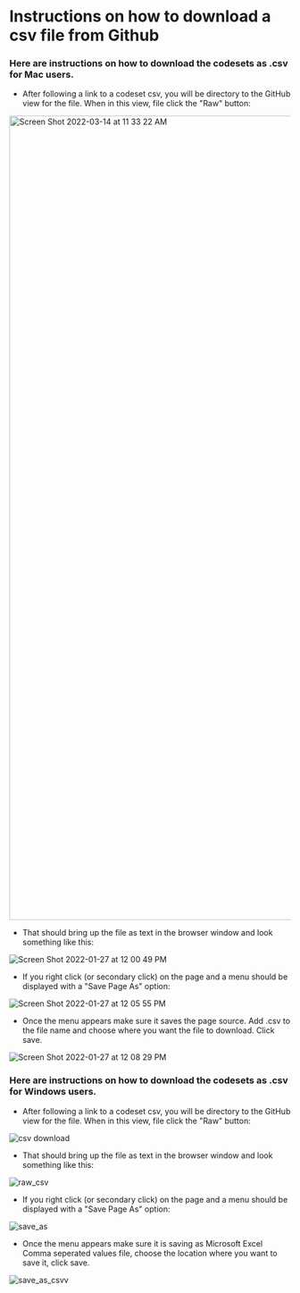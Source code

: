 # Instructions on how to download a csv file from Github

### Here are instructions on how to download the codesets as .csv for Mac users.

* After following a link to a codeset csv, you will be directory to the GitHub view for the file. When in this view, file click the "Raw" button:

<img width="1440" alt="Screen Shot 2022-03-14 at 11 33 22 AM" src="https://user-images.githubusercontent.com/89149346/158207076-45a9e465-79f7-43ef-8a57-f3da6579865e.png">

* That should bring up the file as text in the browser window and look something like this:

![Screen Shot 2022-01-27 at 12 00 49 PM](https://user-images.githubusercontent.com/89149346/151407027-8ff3a527-56e0-46c6-871d-8224ad268225.png)


* If you right click (or secondary click) on the page and a menu should be displayed with a "Save Page As" option:

![Screen Shot 2022-01-27 at 12 05 55 PM](https://user-images.githubusercontent.com/89149346/151407902-2888454e-ef22-45a7-a91a-d9b5b52ebda6.png)


* Once the menu appears make sure it saves the page source. Add .csv to the file name and choose where you want the file to download. Click save. 


![Screen Shot 2022-01-27 at 12 08 29 PM](https://user-images.githubusercontent.com/89149346/151408326-f445b411-291c-498e-bb59-c3d7edf16823.png)


### Here are instructions on how to download the codesets as .csv for Windows users.

* After following a link to a codeset csv, you will be directory to the GitHub view for the file. When in this view, file click the "Raw" button:

![csv download](https://user-images.githubusercontent.com/89149346/158444573-c11ade71-1530-4fb2-b1b9-9fb2c11f9b8d.png)

* That should bring up the file as text in the browser window and look something like this:

![raw_csv](https://user-images.githubusercontent.com/89149346/158444738-4d7afe64-fe75-4fdb-b640-cb35b8cbec7b.PNG)

* If you right click (or secondary click) on the page and a menu should be displayed with a "Save Page As" option:

![save_as](https://user-images.githubusercontent.com/89149346/158445315-e23f4626-e3f5-4134-b248-74120ab6f073.PNG)

* Once the menu appears make sure it is saving as Microsoft Excel Comma seperated values file, choose the location where you want to save it, click save.

![save_as_csvv](https://user-images.githubusercontent.com/89149346/158446710-7a105e22-0cc8-4faf-8efa-df1ad40c746f.PNG)


